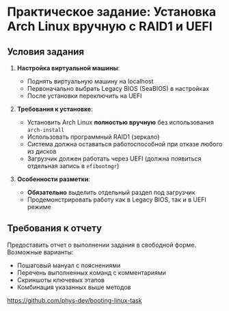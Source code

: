 # Практическое задание: Установка Arch Linux вручную с RAID1 и UEFI

## Условия задания

1. **Настройка виртуальной машины**:
   - Поднять виртуальную машину на localhost
   - Первоначально выбрать Legacy BIOS (SeaBIOS) в настройках
   - После установки переключить на UEFI

2. **Требования к установке**:
   - Установить Arch Linux **полностью вручную** без использования `arch-install`
   - Использовать программный RAID1 (зеркало)
   - Система должна оставаться работоспособной при отказе любого из дисков
   - Загрузчик должен работать через UEFI (должна появиться отдельная запись в `efibootmgr`)

3. **Особенности разметки**:
   - **Обязательно** выделить отдельный раздел под загрузчик
   - Продемонстрировать работу как в Legacy BIOS, так и в UEFI режиме

## Требования к отчету

Предоставить отчет о выполнении задания в свободной форме. Возможные варианты:
- Пошаговый мануал с пояснениями
- Перечень выполненных команд с комментариями
- Скриншоты ключевых этапов
- Комбинация указанных выше методов

https://github.com/phys-dev/booting-linux-task